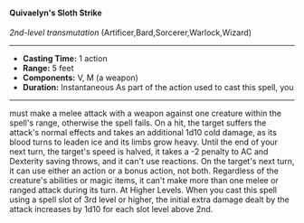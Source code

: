 #### Quivaelyn's Sloth Strike
*2nd-level transmutation* (Artificer,Bard,Sorcerer,Warlock,Wizard)
___
- **Casting Time:** 1 action
- **Range:** 5 feet
- **Components:** V, M (a weapon)
- **Duration:** Instantaneous As part of the action used to cast this spell, you
---
must make a melee attack with a weapon against
one creature within the spell's range, otherwise the
spell fails. On a hit, the target suffers the attack's
normal effects and takes an additional 1d10 cold
damage, as its blood turns to leaden ice and its
limbs grow heavy. Until the end of your next turn,
the target's speed is halved, it takes a -2 penalty to
AC and Dexterity saving throws, and it can't use
reactions. On the target's next turn, it can use either
an action or a bonus action, not both. Regardless of
the creature's abilities or magic items, it can't make
more than one melee or ranged attack during its
turn.
At Higher Levels.  When you cast this spell using
a spell slot of 3rd level or higher, the initial extra
damage dealt by the attack increases by 1d10 for
each slot level above 2nd.
